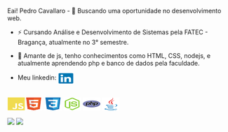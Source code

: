 Eai! Pedro Cavallaro - 🔭 Buscando uma oportunidade no desenvolvimento web.
- ⚡ Cursando Análise e Desenvolvimento de Sistemas pela FATEC - Bragança, atualmente no 3° semestre.
- 🌱 Amante de js, tenho conhecimentos como HTML, CSS, nodejs, e atualmente aprendendo php e banco de dados pela faculdade. 

- Meu linkedin: <a  target="_blank" rel="noopener noreferrer" href ="https://www.linkedin.com/in/pedro-cavallaro-1b39b3236/"><img align="center" alt="Pedro-Linkedin" height="25" width="35" src="https://raw.githubusercontent.com/devicons/devicon/master/icons/linkedin/linkedin-original.svg"></a>
<div style="display: inline_block"><br><img align="center" alt="Pedro-Js" height="30" width="40" src="https://raw.githubusercontent.com/devicons/devicon/master/icons/javascript/javascript-plain.svg"><img align="center" alt="Pedro-HTML" height="30" width="40" src="https://raw.githubusercontent.com/devicons/devicon/master/icons/html5/html5-original.svg">
<img align="center" alt="Pedro-CSS" height="30" width="40" src="https://raw.githubusercontent.com/devicons/devicon/master/icons/css3/css3-original.svg">
<img align="center" alt="Pedro-Node" height="30" width="40" src="https://raw.githubusercontent.com/devicons/devicon/master/icons/nodejs/nodejs-original.svg">
<img align="center" alt="Pedro-Php" height="30" width="40" src="https://raw.githubusercontent.com/devicons/devicon/master/icons/php/php-original.svg">
<img align="center" alt="Pedro-java" height="30" width="40" src="https://raw.githubusercontent.com/devicons/devicon/master/icons/java/java-original.svg">
</div> 
<div><div><img height="160em" src="https://github-readme-stats.vercel.app/api?username=PedroCavallaro&count_private=true&show_icons=true&theme=dracula">
<img height="160em" src="https://github-readme-stats.vercel.app/api/top-langs/?username=PedroCavallaro&layout=compact&langs_count=16&theme=dracula"></div></div>
